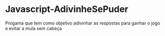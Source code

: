 # Javascript-AdivinheSePuder
Progama que tem como objetivo adivinhar as respostas para ganhar o jogo e evitar a mula sem cabeça
